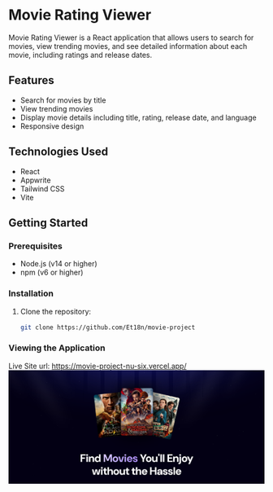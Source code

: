 # Movie Rating Viewer

Movie Rating Viewer is a React application that allows users to search for movies, view trending movies, and see detailed information about each movie, including ratings and release dates.

## Features

- Search for movies by title
- View trending movies
- Display movie details including title, rating, release date, and language
- Responsive design

## Technologies Used

- React
- Appwrite
- Tailwind CSS
- Vite

## Getting Started

### Prerequisites

- Node.js (v14 or higher)
- npm (v6 or higher)

### Installation

1. Clone the repository:
   ```sh
   git clone https://github.com/Et18n/movie-project
   ```

### Viewing the Application

Live Site url: https://movie-project-nu-six.vercel.app/
![Screenshot](./public/screenshot.png)
